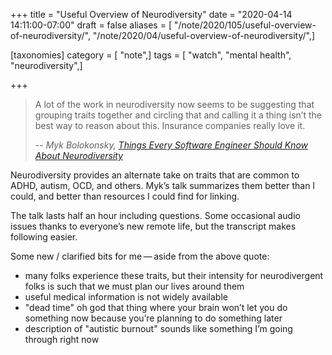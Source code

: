 +++
title = "Useful Overview of Neurodiversity"
date = "2020-04-14 14:11:00-07:00"
draft = false
aliases = [ "/note/2020/105/useful-overview-of-neurodiversity/", "/note/2020/04/useful-overview-of-neurodiversity/",]

[taxonomies]
category = [ "note",]
tags = [ "watch", "mental health", "neurodiversity",]

+++

[Things Every Software Engineer Should Know About Neurodiversity]: https://egghead.io/lessons/egghead-things-every-software-engineer-should-know-about-neurodiversity

> A lot of the work in neurodiversity now seems to be suggesting that grouping
traits together and circling that and calling it a thing isn’t the best way to
reason about this. Insurance companies really love it.
>
> -- <cite>Myk Bolokonsky, [Things Every Software Engineer Should Know About Neurodiversity][]</cite>

Neurodiversity provides an alternate take on traits that are common to
ADHD, autism, OCD, and others. Myk’s talk summarizes them better than I
could, and better than resources I could find for linking.

The talk lasts half an hour including questions. Some occasional audio
issues thanks to everyone’s new remote life, but the transcript makes
following easier.

Some new / clarified bits for me — aside from the above quote:

- many folks experience these traits, but their intensity for
  neurodivergent folks is such that we must plan our lives around them
- useful medical information is not widely available
- "dead time" oh god that thing where your brain won’t let you do
  something now because you’re planning to do something later
- description of "autistic burnout" sounds like something I’m going
  through right now
